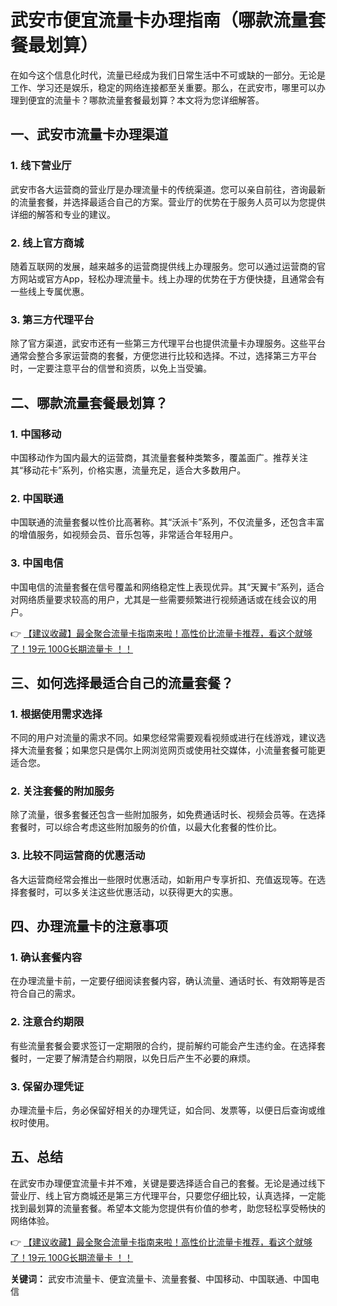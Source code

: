 # 武安市便宜流量卡办理指南（哪款流量套餐最划算）

在如今这个信息化时代，流量已经成为我们日常生活中不可或缺的一部分。无论是工作、学习还是娱乐，稳定的网络连接都至关重要。那么，在武安市，哪里可以办理到便宜的流量卡？哪款流量套餐最划算？本文将为您详细解答。

## 一、武安市流量卡办理渠道

### 1. 线下营业厅
武安市各大运营商的营业厅是办理流量卡的传统渠道。您可以亲自前往，咨询最新的流量套餐，并选择最适合自己的方案。营业厅的优势在于服务人员可以为您提供详细的解答和专业的建议。

### 2. 线上官方商城
随着互联网的发展，越来越多的运营商提供线上办理服务。您可以通过运营商的官方网站或官方App，轻松办理流量卡。线上办理的优势在于方便快捷，且通常会有一些线上专属优惠。

### 3. 第三方代理平台
除了官方渠道，武安市还有一些第三方代理平台也提供流量卡办理服务。这些平台通常会整合多家运营商的套餐，方便您进行比较和选择。不过，选择第三方平台时，一定要注意平台的信誉和资质，以免上当受骗。

## 二、哪款流量套餐最划算？

### 1. 中国移动
中国移动作为国内最大的运营商，其流量套餐种类繁多，覆盖面广。推荐关注其“移动花卡”系列，价格实惠，流量充足，适合大多数用户。

### 2. 中国联通
中国联通的流量套餐以性价比高著称。其“沃派卡”系列，不仅流量多，还包含丰富的增值服务，如视频会员、音乐包等，非常适合年轻用户。

### 3. 中国电信
中国电信的流量套餐在信号覆盖和网络稳定性上表现优异。其“天翼卡”系列，适合对网络质量要求较高的用户，尤其是一些需要频繁进行视频通话或在线会议的用户。

👉 [【建议收藏】最全聚合流量卡指南来啦！高性价比流量卡推荐，看这个就够了！19元 100G长期流量卡 ！！](https://bit.ly/Liuliangka)

## 三、如何选择最适合自己的流量套餐？

### 1. 根据使用需求选择
不同的用户对流量的需求不同。如果您经常需要观看视频或进行在线游戏，建议选择大流量套餐；如果您只是偶尔上网浏览网页或使用社交媒体，小流量套餐可能更适合您。

### 2. 关注套餐的附加服务
除了流量，很多套餐还包含一些附加服务，如免费通话时长、视频会员等。在选择套餐时，可以综合考虑这些附加服务的价值，以最大化套餐的性价比。

### 3. 比较不同运营商的优惠活动
各大运营商经常会推出一些限时优惠活动，如新用户专享折扣、充值返现等。在选择套餐时，可以多关注这些优惠活动，以获得更大的实惠。

## 四、办理流量卡的注意事项

### 1. 确认套餐内容
在办理流量卡前，一定要仔细阅读套餐内容，确认流量、通话时长、有效期等是否符合自己的需求。

### 2. 注意合约期限
有些流量套餐会要求签订一定期限的合约，提前解约可能会产生违约金。在选择套餐时，一定要了解清楚合约期限，以免日后产生不必要的麻烦。

### 3. 保留办理凭证
办理流量卡后，务必保留好相关的办理凭证，如合同、发票等，以便日后查询或维权时使用。

## 五、总结

在武安市办理便宜流量卡并不难，关键是要选择适合自己的套餐。无论是通过线下营业厅、线上官方商城还是第三方代理平台，只要您仔细比较，认真选择，一定能找到最划算的流量套餐。希望本文能为您提供有价值的参考，助您轻松享受畅快的网络体验。

👉 [【建议收藏】最全聚合流量卡指南来啦！高性价比流量卡推荐，看这个就够了！19元 100G长期流量卡 ！！](https://bit.ly/Liuliangka)

**关键词：** 武安市流量卡、便宜流量卡、流量套餐、中国移动、中国联通、中国电信
